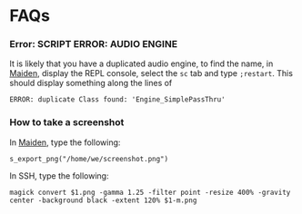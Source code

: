 # FAQs

### Error: SCRIPT ERROR: AUDIO ENGINE

It is likely that you have a duplicated audio engine, to find the name, in [Maiden](http://norns.local/maiden/), display the REPL console, select the `sc` tab and type `;restart`. This should display something along the lines of 

```
ERROR: duplicate Class found: 'Engine_SimplePassThru' 
```

### How to take a screenshot

In [Maiden](http://norns.local/maiden/), type the following:

```
s_export_png("/home/we/screenshot.png")
```

In SSH, type the following:

```
magick convert $1.png -gamma 1.25 -filter point -resize 400% -gravity center -background black -extent 120% $1-m.png
```
